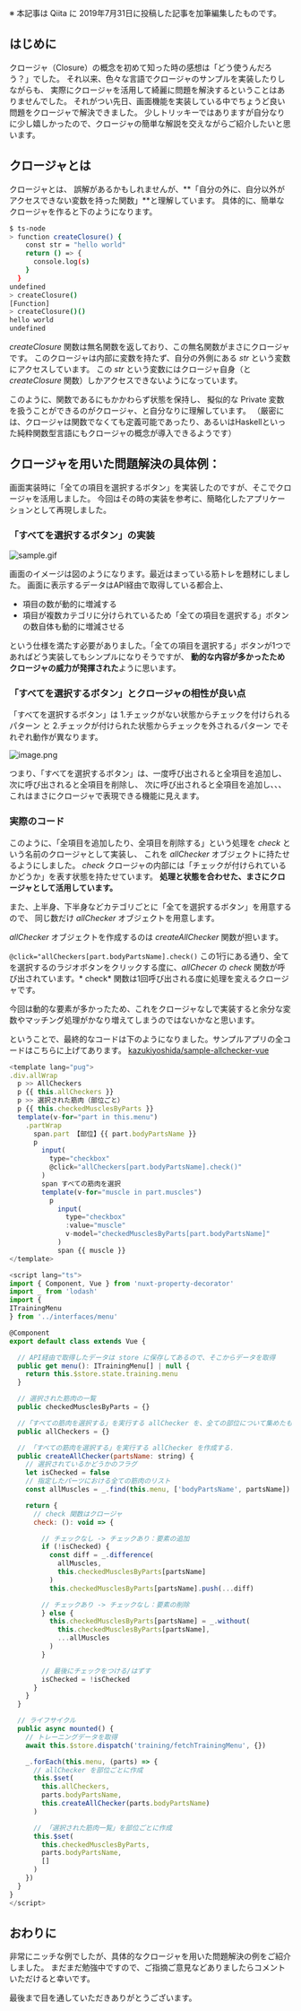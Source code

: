 ※ 本記事は Qiita に 2019年7月31日に投稿した記事を加筆編集したものです。

## はじめに

クロージャ（Closure）の概念を初めて知った時の感想は「どう使うんだろう？」でした。
それ以来、色々な言語でクロージャのサンプルを実装したりしながらも、
実際にクロージャを活用して綺麗に問題を解決するということはありませんでした。
それがつい先日、画面機能を実装している中でちょうど良い問題をクロージャで解決できました。
少しトリッキーではありますが自分なりに少し嬉しかったので、クロージャの簡単な解説を交えながらご紹介したいと思います。

## クロージャとは

クロージャとは、
誤解があるかもしれませんが、**「自分の外に、自分以外がアクセスできない変数を持った関数」**と理解しています。
具体的に、簡単なクロージャを作ると下のようになります。

```bash
$ ts-node
> function createClosure() {
    const str = "hello world"
    return () => {
      console.log(s)
    }
  }
undefined
> createClosure()
[Function]
> createClosure()()
hello world
undefined
```

*createClosure* 関数は無名関数を返しており、この無名関数がまさにクロージャです。
このクロージャは内部に変数を持たず、自分の外側にある *str* という変数にアクセスしています。
この *str* という変数にはクロージャ自身（と *createClosure* 関数）しかアクセスできないようになっています。

このように、関数であるにもかかわらず状態を保持し、
擬似的な Private 変数を扱うことができるのがクロージャ、と自分なりに理解しています。
（厳密には、クロージャは関数でなくても定義可能であったり、あるいはHaskellといった純粋関数型言語にもクロージャの概念が導入できるようです）

## クロージャを用いた問題解決の具体例：

画面実装時に「全ての項目を選択するボタン」を実装したのですが、そこでクロージャを活用しました。
今回はその時の実装を参考に、簡略化したアプリケーションとして再現しました。

### 「すべてを選択するボタン」の実装

![sample.gif](https://qiita-image-store.s3.ap-northeast-1.amazonaws.com/0/72840/e82ad429-8e1c-8a37-5090-d1c8bf8d1bae.gif)

画面のイメージは図のようになります。最近はまっている筋トレを題材にしました。
画面に表示するデータはAPI経由で取得している都合上、

- 項目の数が動的に増減する
- 項目が複数カテゴリに分けられているため「全ての項目を選択する」ボタンの数自体も動的に増減させる

という仕様を満たす必要がありました。「全ての項目を選択する」ボタンが1つであればどう実装してもシンプルになりそうですが、
**動的な内容が多かったためクロージャの威力が発揮された**ように思います。

### 「すべてを選択するボタン」とクロージャの相性が良い点

「すべてを選択するボタン」は 1.チェックがない状態からチェックを付けられるパターン と
2.チェックが付けられた状態からチェックを外されるパターン でそれぞれ動作が異なります。

![image.png](https://qiita-image-store.s3.ap-northeast-1.amazonaws.com/0/72840/aca37fbd-be5c-4632-8ead-f2318277961a.png)

つまり、「すべてを選択するボタン」は、一度呼び出されると全項目を追加し、次に呼び出されると全項目を削除し、
次に呼び出されると全項目を追加し、、、これはまさにクロージャで表現できる機能に見えます。

### 実際のコード

このように、「全項目を追加したり、全項目を削除する」という処理を *check* という名前のクロージャとして実装し、
これを *allChecker* オブジェクトに持たせるようにしました。
*check* クロージャの内部には「チェックが付けられているかどうか」を表す状態を持たせています。
**処理と状態を合わせた、まさにクロージャとして活用しています。**

また、上半身、下半身などカテゴリごとに「全てを選択するボタン」を用意するので、
同じ数だけ *allChecker* オブジェクトを用意します。

*allChecker* オブジェクトを作成するのは *createAllChecker* 関数が担います。

`@click="allCheckers[part.bodyPartsName].check()`
この1行にある通り、全てを選択するのラジオボタンをクリックする度に、*allChecer* の *check* 関数が呼び出されています。*
check* 関数は1回呼び出される度に処理を変えるクロージャです。

今回は動的な要素が多かったため、これをクロージャなしで実装すると余分な変数やマッチング処理がかなり増えてしまうのではないかなと思います。

ということで、最終的なコードは下のようになりました。サンプルアプリの全コードはこちらに上げてあります。
[kazukiyoshida/sample-allchecker-vue](https://github.com/kazukiyoshida/sample-allchecker-vue)


```javascript
<template lang="pug">
.div.allWrap
  p >> AllCheckers
  p {{ this.allCheckers }}
  p >> 選択された筋肉（部位ごと）
  p {{ this.checkedMusclesByParts }}
  template(v-for="part in this.menu")
    .partWrap
      span.part 【部位】{{ part.bodyPartsName }}
      p
        input(
          type="checkbox"
          @click="allCheckers[part.bodyPartsName].check()"
        )
        span すべての筋肉を選択
        template(v-for="muscle in part.muscles")
          p
            input(
              type="checkbox"
              :value="muscle"
              v-model="checkedMusclesByParts[part.bodyPartsName]"
            )
            span {{ muscle }}
</template>

<script lang="ts">
import { Component, Vue } from 'nuxt-property-decorator'
import _ from 'lodash'
import {
ITrainingMenu
} from '../interfaces/menu'

@Component
export default class extends Vue {

  // API経由で取得したデータは store に保存してあるので、そこからデータを取得
  public get menu(): ITrainingMenu[] | null {
    return this.$store.state.training.menu
  }

  // 選択された筋肉の一覧
  public checkedMusclesByParts = {}

  //「すべての筋肉を選択する」を実行する allChecker を、全ての部位について集めたもの
  public allCheckers = {}

  // 「すべての筋肉を選択する」を実行する allChecker を作成する.
  public createAllChecker(partsName: string) {
    // 選択されているかどうかのフラグ
    let isChecked = false
    // 指定したパーツにおける全ての筋肉のリスト
    const allMuscles = _.find(this.menu, ['bodyPartsName', partsName]).muscles

    return {
      // check 関数はクロージャ
      check: (): void => {

        // チェックなし -> チェックあり：要素の追加
        if (!isChecked) {
          const diff = _.difference(
            allMuscles,
            this.checkedMusclesByParts[partsName]
          )
          this.checkedMusclesByParts[partsName].push(...diff)

        // チェックあり -> チェックなし：要素の削除
        } else {
          this.checkedMusclesByParts[partsName] = _.without(
            this.checkedMusclesByParts[partsName],
            ...allMuscles
          )
        }

        // 最後にチェックをつける/はずす
        isChecked = !isChecked
      }
    }
  }

  // ライフサイクル
  public async mounted() {
    // トレーニングデータを取得
    await this.$store.dispatch('training/fetchTrainingMenu', {})

    _.forEach(this.menu, (parts) => {
      // allChecker を部位ごとに作成
      this.$set(
        this.allCheckers,
        parts.bodyPartsName,
        this.createAllChecker(parts.bodyPartsName)
      )

      // 「選択された筋肉一覧」を部位ごとに作成
      this.$set(
        this.checkedMusclesByParts,
        parts.bodyPartsName,
        []
      )
    })
  }
}
</script>

```

## おわりに

非常にニッチな例でしたが、具体的なクロージャを用いた問題解決の例をご紹介しました。
まだまだ勉強中ですので、ご指摘ご意見などありましたらコメントいただけると幸いです。

最後まで目を通していただきありがとうございます。
